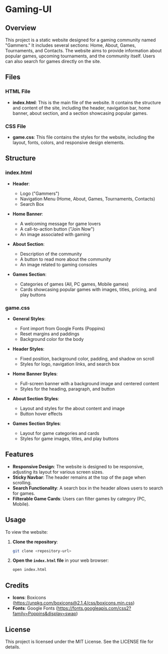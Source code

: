 # Gaming-UI

## Overview

This project is a static website designed for a gaming community named "Gammers." It includes several sections: Home, About, Games, Tournaments, and Contacts. The website aims to provide information about popular games, upcoming tournaments, and the community itself. Users can also search for games directly on the site.

## Files

### HTML File

- **index.html**: This is the main file of the website. It contains the structure and content of the site, including the header, navigation bar, home banner, about section, and a section showcasing popular games.

### CSS File

- **game.css**: This file contains the styles for the website, including the layout, fonts, colors, and responsive design elements.

## Structure

### index.html

- **Header**: 
  - Logo ("Gammers")
  - Navigation Menu (Home, About, Games, Tournaments, Contacts)
  - Search Box

- **Home Banner**:
  - A welcoming message for game lovers
  - A call-to-action button ("Join Now")
  - An image associated with gaming

- **About Section**:
  - Description of the community
  - A button to read more about the community
  - An image related to gaming consoles

- **Games Section**:
  - Categories of games (All, PC games, Mobile games)
  - Cards showcasing popular games with images, titles, pricing, and play buttons

### game.css

- **General Styles**:
  - Font import from Google Fonts (Poppins)
  - Reset margins and paddings
  - Background color for the body
  
- **Header Styles**:
  - Fixed position, background color, padding, and shadow on scroll
  - Styles for logo, navigation links, and search box

- **Home Banner Styles**:
  - Full-screen banner with a background image and centered content
  - Styles for the heading, paragraph, and button

- **About Section Styles**:
  - Layout and styles for the about content and image
  - Button hover effects

- **Games Section Styles**:
  - Layout for game categories and cards
  - Styles for game images, titles, and play buttons

## Features

- **Responsive Design**: The website is designed to be responsive, adjusting its layout for various screen sizes.
- **Sticky Navbar**: The header remains at the top of the page when scrolling.
- **Search Functionality**: A search box in the header allows users to search for games.
- **Filterable Game Cards**: Users can filter games by category (PC, Mobile).

## Usage

To view the website:

1. **Clone the repository**:
    ```bash
    git clone <repository-url>
    ```

2. **Open the `index.html` file** in your web browser:
    ```bash
    open index.html
    ```

## Credits

- **Icons**: Boxicons (https://unpkg.com/boxicons@2.1.4/css/boxicons.min.css)
- **Fonts**: Google Fonts (https://fonts.googleapis.com/css2?family=Poppins&display=swap)

## License

This project is licensed under the MIT License. See the LICENSE file for details.
